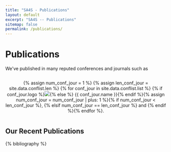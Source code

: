 ```yaml
---
title: "SA4S - Publications"
layout: default
excerpt: "SA4S -- Publications"
sitemap: false
permalink: /publications/
---
```


# Publications

We've published in many reputed conferences and journals such as

<div style="text-align: center; justify-content: center; display: flex; flex-wrap: wrap; margin: 0 auto;">
<p>{% assign num_conf_jour = 1 %}
{% assign len_conf_jour = site.data.conflist.len %}
{% for conf_jour in site.data.conflist.list %}
{% if conf_jour.logo %}<img src="{{ site.url }}{{ site.baseurl }}/images/confpic/{{ conf_jour.logo }}" style="max-height: 70px; margin: 0px" />{% else %}
{{ conf_jour.name }}{% endif %}{% assign num_conf_jour = num_conf_jour | plus: 1 %}{% if num_conf_jour < len_conf_jour %}, {% elsif num_conf_jour == len_conf_jour %} and {% endif %}{% endfor %}.</p>
</div>

## Our Recent Publications

{% bibliography  %}

<!--
## Patents
<em>Milan P Allan, S Gröblacher, RA Norte, M Leeuwenhoek</em><br />Novel atomic force microscopy probes with phononic crystals<br /> PCT/NL20-20/050797 (2020)

<em>Milan P Allan</em><br /> Methods of manufacturing superconductor and phononic elements <br /> <a href="https://patents.google.com/patent/US10439125B2/en?inventor=Milan+ALLAN&oq=inventor:(Milan+ALLAN)">US10439125B2 (2016)</a>

## Full List of publications

{% for publi in site.data.publist %}

  {{ publi.title }} <br />
  <em>{{ publi.authors }} </em><br /><a href="{{ publi.link.url }}">{{ publi.link.display }}</a>
{% endfor %} -->
